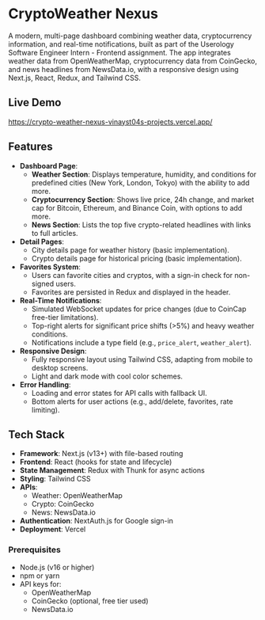 # CryptoWeather Nexus

A modern, multi-page dashboard combining weather data, cryptocurrency information, and real-time notifications, built as part of the Userology Software Engineer Intern - Frontend assignment. The app integrates weather data from OpenWeatherMap, cryptocurrency data from CoinGecko, and news headlines from NewsData.io, with a responsive design using Next.js, React, Redux, and Tailwind CSS.

## Live Demo
https://crypto-weather-nexus-vinayst04s-projects.vercel.app/

## Features
- **Dashboard Page**:
  - **Weather Section**: Displays temperature, humidity, and conditions for predefined cities (New York, London, Tokyo) with the ability to add more.
  - **Cryptocurrency Section**: Shows live price, 24h change, and market cap for Bitcoin, Ethereum, and Binance Coin, with options to add more.
  - **News Section**: Lists the top five crypto-related headlines with links to full articles.
- **Detail Pages**:
  - City details page for weather history (basic implementation).
  - Crypto details page for historical pricing (basic implementation).
- **Favorites System**:
  - Users can favorite cities and cryptos, with a sign-in check for non-signed users.
  - Favorites are persisted in Redux and displayed in the header.
- **Real-Time Notifications**:
  - Simulated WebSocket updates for price changes (due to CoinCap free-tier limitations).
  - Top-right alerts for significant price shifts (>5%) and heavy weather conditions.
  - Notifications include a type field (e.g., `price_alert`, `weather_alert`).
- **Responsive Design**:
  - Fully responsive layout using Tailwind CSS, adapting from mobile to desktop screens.
  - Light and dark mode with cool color schemes.
- **Error Handling**:
  - Loading and error states for API calls with fallback UI.
  - Bottom alerts for user actions (e.g., add/delete, favorites, rate limiting).

## Tech Stack
- **Framework**: Next.js (v13+) with file-based routing
- **Frontend**: React (hooks for state and lifecycle)
- **State Management**: Redux with Thunk for async actions
- **Styling**: Tailwind CSS
- **APIs**:
  - Weather: OpenWeatherMap
  - Crypto: CoinGecko
  - News: NewsData.io
- **Authentication**: NextAuth.js for Google sign-in
- **Deployment**: Vercel

### Prerequisites
- Node.js (v16 or higher)
- npm or yarn
- API keys for:
  - OpenWeatherMap
  - CoinGecko (optional, free tier used)
  - NewsData.io
